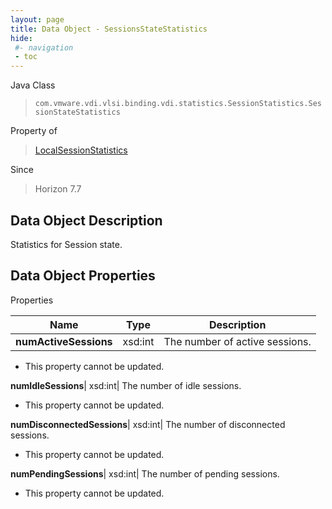 ```yaml
---
layout: page
title: Data Object - SessionsStateStatistics
hide:
 #- navigation
 - toc
---
```






Java Class  
> `com.vmware.vdi.vlsi.binding.vdi.statistics.SessionStatistics.SessionStateStatistics`

Property of  
> [LocalSessionStatistics](vdi.statistics.SessionStatistics.LocalSessionStatistics.md#field_detail)

Since  
> Horizon 7.7


## Data Object Description 

Statistics for Session state. 

## Data Object Properties

Properties

Name |  Type |  Description   
---|---|---  
**numActiveSessions**|  xsd:int|  The number of active sessions.   


 * This property cannot be updated.

  
**numIdleSessions**|  xsd:int|  The number of idle sessions.   


 * This property cannot be updated.

  
**numDisconnectedSessions**|  xsd:int|  The number of disconnected sessions.   


 * This property cannot be updated.

  
**numPendingSessions**|  xsd:int|  The number of pending sessions.   


 * This property cannot be updated.

  
  
  
   
  
  
